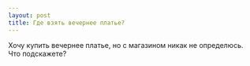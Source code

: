 ```yaml
---
layout: post 
title: Где взять вечернее платье? 
--- 
```

Хочу купить вечернее платье, но с магазином никак не определюсь. Что подскажете?